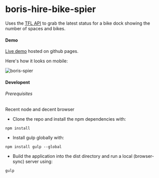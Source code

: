 boris-hire-bike-spier
=====================

Uses the [TFL API](https://api.tfl.gov.uk/) to grab the latest status for a bike dock showing the number of spaces and bikes.

#### Demo

[Live demo](https://sergiioo.github.io/boris-hire-bike-spier/ "github pages boris-hire-bike-spier live demo") hosted on github pages.

Here's how it looks on mobile:

![boris-spier](https://cloud.githubusercontent.com/assets/4174927/16633787/c5a540ca-43c2-11e6-8cce-7409c3ba5c7d.png)

#### Developent

###### Prerequisites
Recent node and decent browser

* Clone the repo and install the npm dependencies with:

`npm install`

* Install gulp globally with:

`npm install gulp --global`

* Build the application into the dist directory and run a local (browser-sync) server using:

`gulp`

